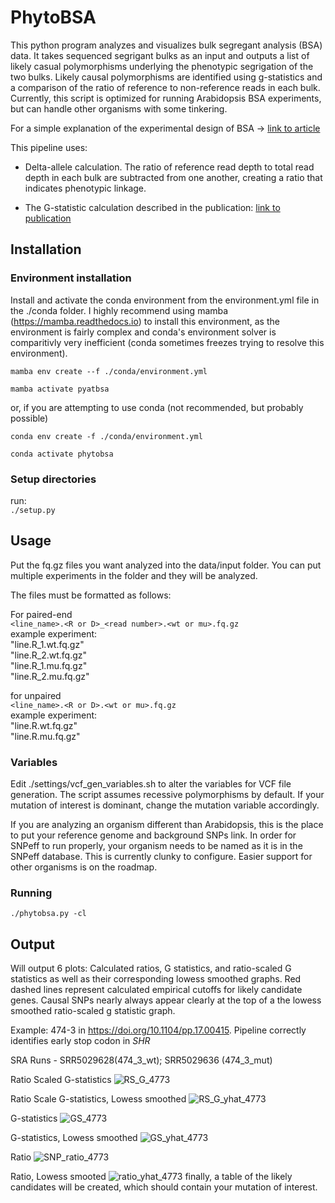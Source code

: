 # PhytoBSA

This python program analyzes and visualizes bulk segregant analysis (BSA) data. It takes sequenced segrigant bulks as an input and outputs a list of likely casual polymorphisms underlying the phenotypic segrigation of the two bulks. Likely causal polymorphisms are identified using g-statistics and a comparison of the ratio of reference to non-reference reads in each bulk. Currently, this script is optimized for running Arabidopsis BSA experiments, but can handle other organisms with some tinkering.

For a simple explanation of the experimental design of BSA -> [link to article](https://doi.org/10.1104/pp.17.00415)

This pipeline uses:

  - Delta-allele calculation. The ratio of reference read depth to total read depth in each bulk are subtracted from one another, creating a ratio that indicates phenotypic linkage.
  
  - The G-statistic calculation described in the publication: [link to publication](https://doi.org/10.1186/s12859-020-3435-8)

## Installation
### Environment installation
Install and activate the conda environment from the environment.yml file in the ./conda folder. I highly recommend using mamba (https://mamba.readthedocs.io) to install this environment, as the environment is fairly complex and conda's environment solver is comparitivly very inefficient (conda sometimes freezes trying to resolve this environment).

`mamba env create --f ./conda/environment.yml`

`mamba activate pyatbsa`

or, if you are attempting to use conda (not recommended, but probably possible)

`conda env create -f ./conda/environment.yml`

`conda activate phytobsa`

### Setup directories
run:  
`./setup.py`

## Usage
Put the fq.gz files you want analyzed into the data/input folder. You can put 
multiple experiments in the folder and they will be analyzed. 

The files must be formatted as follows:  
  
  For paired-end  
  `<line_name>.<R or D>_<read number>.<wt or mu>.fq.gz`  
    example experiment:  
    "line.R_1.wt.fq.gz"  
    "line.R_2.wt.fq.gz"   
    "line.R_1.mu.fq.gz"   
    "line.R_2.mu.fq.gz"   
  
  for unpaired  
  `<line_name>.<R or D>.<wt or mu>.fq.gz`  
    example experiment:    
    "line.R.wt.fq.gz"  
    "line.R.mu.fq.gz"       

 ### Variables
 Edit ./settings/vcf_gen_variables.sh to alter the variables for VCF file generation. The script assumes recessive polymorphisms by default. If your mutation of interest is dominant, change the mutation variable accordingly. 

 If you are analyzing an organism different than Arabidopsis, this is the place to put your reference genome and background SNPs link. In order for SNPeff to run properly, your organism needs to be named as it is in the SNPeff database. This is currently clunky to configure. Easier support for other organisms is on the roadmap. 

### Running
 
 `./phytobsa.py -cl` 


## Output

Will output 6 plots: Calculated ratios, G statistics, and ratio-scaled G statistics as well as their corresponding lowess smoothed graphs. Red dashed lines represent calculated empirical cutoffs for likely candidate genes. Causal SNPs nearly always appear clearly at the top of a the lowess smoothed ratio-scaled g statistic graph. 

Example: 474-3 in https://doi.org/10.1104/pp.17.00415. Pipeline correctly identifies early stop codon in *SHR*

SRA Runs - SRR5029628(474_3_wt); SRR5029636 (474_3_mut) 

Ratio Scaled G-statistics
![RS_G_4773](https://github.com/TeaShull/PyAtBSA/assets/125574642/7a73e741-4722-4a1b-86be-1cc10b185535)

Ratio Scale G-statistics, Lowess smoothed
![RS_G_yhat_4773](https://github.com/TeaShull/PyAtBSA/assets/125574642/b7e8dd00-af16-42c7-a396-cad954f27de9)

G-statistics
![GS_4773](https://github.com/TeaShull/PyAtBSA/assets/125574642/0214466f-749e-4f3f-910b-50560840b647)

G-statistics, Lowess smoothed
![GS_yhat_4773](https://github.com/TeaShull/PyAtBSA/assets/125574642/3217b417-aac3-4e72-993c-71995421a01a)

Ratio
![SNP_ratio_4773](https://github.com/TeaShull/PyAtBSA/assets/125574642/21b42e24-5dbb-4c5b-b32d-ff7d2072b42e)

Ratio, Lowess smooted 
![ratio_yhat_4773](https://github.com/TeaShull/PyAtBSA/assets/125574642/074361b6-3c43-4d12-9976-1a7e530e2535)
finally, a table of the likely candidates will be created, which should contain your mutation of interest.
